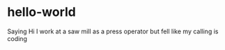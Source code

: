 # hello-world
Saying Hi
I work at a saw mill as a press operator but fell like my calling is coding

